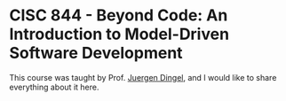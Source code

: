 # CISC 844 - Beyond Code: An Introduction to Model-Driven Software Development
This course was taught by Prof. [Juergen Dingel](https://research.cs.queensu.ca/home/dingel), and I would like to share everything about it here.
